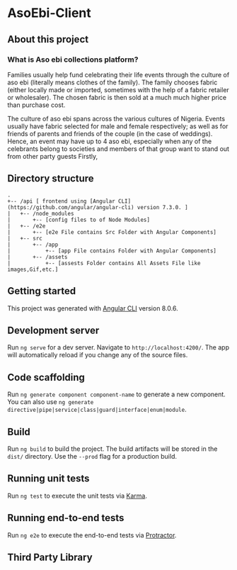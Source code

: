 # AsoEbi-Client
## About this project ##

### What is Aso ebi collections platform? ###

Families usually help fund celebrating their life events through the culture of aso ebi (literally means clothes of the family).  The family chooses fabric (either locally made or imported, sometimes with the help of a fabric retailer or wholesaler). The chosen fabric is then sold at a much much higher price than purchase cost.

The culture of aso ebi spans across the various cultures of Nigeria. Events usually have fabric selected for male and female respectively; as well as for friends of parents and friends of the couple (in the case of weddings). Hence, an 
event may have up to 4 aso ebi, especially when any of the celebrants belong to societies and members of that group want to stand out from other party guests
Firstly, 

## Directory structure ##

```
.
+-- /api [ frontend using [Angular CLI](https://github.com/angular/angular-cli) version 7.3.0. ] 
|   +-- /node_modules
|       +-- [config files to of Node Modules]
|   +-- /e2e
|       +-- [e2e File contains Src Folder with Angular Components]
|   +-- src
|       +-- /app
|           +-- [app File contains Folder with Angular Components]
|       +-- /assets
|           +-- [assests Folder contains All Assets File like images,Gif,etc.]  
```

## Getting started ##
This project was generated with [Angular CLI](https://github.com/angular/angular-cli) version 8.0.6.

## Development server

Run `ng serve` for a dev server. Navigate to `http://localhost:4200/`. The app will automatically reload if you change any of the source files.

## Code scaffolding

Run `ng generate component component-name` to generate a new component. You can also use `ng generate directive|pipe|service|class|guard|interface|enum|module`.

## Build

Run `ng build` to build the project. The build artifacts will be stored in the `dist/` directory. Use the `--prod` flag for a production build.

## Running unit tests

Run `ng test` to execute the unit tests via [Karma](https://karma-runner.github.io).

## Running end-to-end tests

Run `ng e2e` to execute the end-to-end tests via [Protractor](http://www.protractortest.org/).

## Third Party Library

